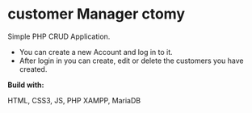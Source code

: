 <h1>customer Manager ctomy</h1>

<p>Simple PHP CRUD Application.</p>
<ul>
  <li>You can create a new Account and log in to it.</li>
  <li>After login in you can create, edit or delete the customers you have created.</li>
</ul>

<div>
  <p><strong>Build with:</strong></p>
  <p>HTML, CSS3, JS, PHP XAMPP, MariaDB</p>
</div>
